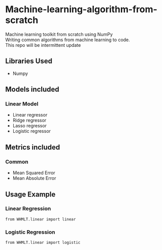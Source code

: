 # Machine-learning-algorithm-from-scratch
Machine learning toolkit from scratch using NumPy<br>
Writing common algorithms from machine learning to code.<br>
This repo will be intermittent update<br>

## Libraries Used
- Numpy

## Models included
### Linear Model
- Linear regressor
- Ridge regressor
- Lasso regressor
- Logistic regressor

## Metrics included
### Common
- Mean Squared Error
- Mean Absolute Error

## Usage Example
### Linear Regression
```
from WHMLT.linear import linear
```
### Logistic Regression
```
from WHMLT.linear import logistic
```
